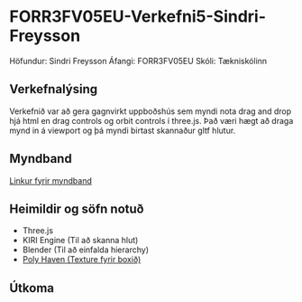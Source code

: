 # FORR3FV05EU-Verkefni5-Sindri-Freysson
Höfundur: Sindri Freysson
Áfangi: FORR3FV05EU
Skóli: Tækniskólinn
## Verkefnalýsing
Verkefnið var að gera gagnvirkt uppboðshús sem myndi nota drag and drop hjá html en drag controls og orbit controls í three.js. Það væri hægt að draga mynd in á viewport og þá myndi birtast skannaður gltf hlutur.
## Myndband
[Linkur fyrir myndband](https://youtu.be/3u4Y4bPBhiA)
## Heimildir og söfn notuð
* Three.js
* KIRI Engine (Til að skanna hlut)
* Blender (Til að einfalda hierarchy)
* [Poly Haven (Texture fyrir boxið)](https://polyhaven.com/a/dry_riverbed_rock)
## Útkoma
